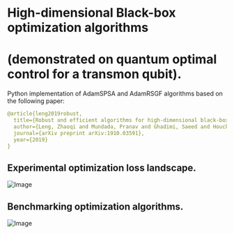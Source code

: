 # High-dimensional Black-box optimization algorithms
# (demonstrated on quantum optimal control for a transmon qubit).


Python implementation of AdamSPSA and AdamRSGF algorithms based on the following paper:

```yaml
@article{leng2019robust,
  title={Robust and efficient algorithms for high-dimensional black-box quantum optimization},
  author={Leng, Zhaoqi and Mundada, Pranav and Ghadimi, Saeed and Houck, Andrew},
  journal={arXiv preprint arXiv:1910.03591},
  year={2019}
}
```
## Experimental optimization loss landscape.
![Image](https://github.com/lengzq/QuantumBlackBoxOptimization/blob/master/QubitLossLandscape.png)

## Benchmarking optimization algorithms.
![Image](https://github.com/lengzq/QuantumBlackBoxOptimization/blob/master/BenchmarkAlgorithm.png)

